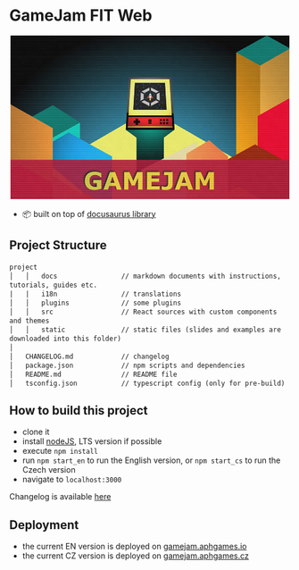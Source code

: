 # GameJam FIT Web

<p align="center">
    <img alt="GameJam FIT" src="./logo.jpg" width="500">
</p>

- 📦 built on top of [docusaurus library](https://docusaurus.io/)


## Project Structure

```
project
│   │   docs                // markdown documents with instructions, tutorials, guides etc.
|   |   i18n                // translations
│   │   plugins             // some plugins
│   │   src                 // React sources with custom components and themes
│   │   static              // static files (slides and examples are downloaded into this folder) 
│
│   CHANGELOG.md            // changelog
│   package.json            // npm scripts and dependencies
│   README.md               // README file
│   tsconfig.json           // typescript config (only for pre-build)
```

## How to build this project
- clone it
- install [nodeJS](https://nodejs.org/en/download/), LTS version if possible 
- execute `npm install`
- run `npm start_en` to run the English version, or `npm start_cs` to run the Czech version
- navigate to `localhost:3000`


Changelog is available [here](./CHANGELOG.md)

## Deployment

- the current EN version is deployed on [gamejam.aphgames.io](https://gamejam.aphgames.io)
- the current CZ version is deployed on [gamejam.aphgames.cz](https://gamejam.aphgames.cz)